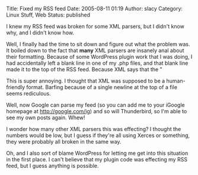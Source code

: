 Title: Fixed my RSS feed
Date: 2005-08-11 01:19
Author: slacy
Category: Linux Stuff, Web
Status: published

I knew my RSS feed was broken for some XML parsers, but I didn't know
why, and I didn't know how.

Well, I finally had the time to sit down and figure out what the problem
was. It boiled down to the fact that **many** XML parsers are insanely
anal about their formatting. Because of some WordPress plugin work that
I was doing, I had accidentally left a blank line in one of my .php
files, and that blank line made it to the top of the RSS feed. Because
XML says that the
"<?xml" entity must start on the first character of the file, i was generating an invalid xml feed.< p ?>

This is super annoying. I thought that XML was supposed to be a
human-friendly format. Barfing because of a single newline at the top of
a file seems rediculous.

Well, now Google can parse my feed (so you can add me to your iGoogle
homepage at http://google.com/ig) and so will Thunderbird, so I'm able
to see my own posts again. Whew!

I wonder how many other XML parsers this was effecting? I thought the
numbers would be low, but I guess if they're all using Xerces or
something, they were probably all broken in the same way.

Oh, and I also sort of blame WordPress for letting me get into this
situation in the first place. I can't believe that my plugin code was
effecting my RSS feed, but I guess anything is possible.
